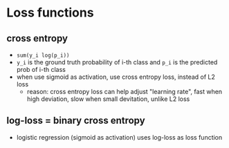 Loss functions
===

cross entropy
---
* `sum(y_i log(p_i)) `
* `y_i` is the ground truth probability of i-th class and `p_i` is the predicted prob of i-th class
* when use sigmoid as activation, use cross entropy loss, instead of L2 loss
  * reason: cross entropy loss can help adjust "learning rate", fast when high deviation, slow when small devitation, unlike L2 loss

log-loss = binary cross entropy
---
* logistic regression (sigmoid as activation) uses log-loss as loss function


